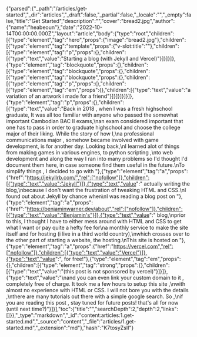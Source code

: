 {"parsed":{"_path":"/articles/get-started","_dir":"articles","_draft":false,"_partial":false,"_locale":"","_empty":false,"title":"Get Started","description":"","cover":"bread2.jpg","author":{"name":"heabeoun"},"date":"2022-10-14T00:00:00.000Z","layout":"article","body":{"type":"root","children":[{"type":"element","tag":"hero","props":{"image":"bread2.jpg"},"children":[{"type":"element","tag":"template","props":{"v-slot:title":""},"children":[{"type":"element","tag":"p","props":{},"children":[{"type":"text","value":"Starting a blog (with Jekyll and Vercel)"}]}]}]},{"type":"element","tag":"blockquote","props":{},"children":[{"type":"element","tag":"blockquote","props":{},"children":[{"type":"element","tag":"blockquote","props":{},"children":[{"type":"element","tag":"p","props":{},"children":[{"type":"element","tag":"em","props":{},"children":[{"type":"text","value":"a variation of an artwork i made for a friend"}]}]}]}]}]},{"type":"element","tag":"p","props":{},"children":[{"type":"text","value":"Back in 2018 , when I was a fresh highschool graduate, It was all too familiar with anyone who passed the somewhat important Cambodian BAC II exams,\nan exam considered important that one has to pass in order to graduate highschool and choose the college major of their liking. While the story of how I,\na professional communications major , somehow became involved with game development, is for another day. Looking back,\nI learned alot of things from making games in various engines, to python scripting ,\nto web development and along the way I ran into many problems so I'd thought I'd document them here, in case someone find them useful in the future.\nTo simplify things , I decided to go with "},{"type":"element","tag":"a","props":{"href":"https://jekyllrb.com/","rel":["nofollow"]},"children":[{"type":"text","value":"Jekyll"}]},{"type":"text","value":" actually writing the blog,\nbecause I don't want the frustration of tweaking HTML and CSS.\nI found out about Jekyll by chance when\nI was reading a blog post on "},{"type":"element","tag":"a","props":{"href":"https://benjaminwarner.dev/about","rel":["nofollow"]},"children":[{"type":"text","value":"Benjamin's"}]},{"type":"text","value":" blog,\nprior to this, I thought I have to either mess around with HTML and CSS to get what I want or pay quite a hefty fee for\na monthly service to make the site itself and for hosting (i live in a third world country),\nwhich crosses over to the other part of starting a website, the hosting.\nThis site is hosted on "},{"type":"element","tag":"a","props":{"href":"https://vercel.com","rel":["nofollow"]},"children":[{"type":"text","value":"Vercel"}]},{"type":"text","value":", for free!"},{"type":"element","tag":"em","props":{},"children":[{"type":"element","tag":"strong","props":{},"children":[{"type":"text","value":"(this post is not sponsored by vercel)"}]}]},{"type":"text","value":"\nand you can even link your custom domain to it , completely free of charge. It took me a few hours to setup this site ,\nwith almost no experience with HTML or CSS. I will not bore you with the details ,\nthere are many tutorials out there with a simple google search. So ,\nif you are reading this post , stay tuned for future posts! that's all for now (until next time?)"}]}],"toc":{"title":"","searchDepth":2,"depth":2,"links":[]}},"_type":"markdown","_id":"content:articles:1.get-started.md","_source":"content","_file":"articles/1.get-started.md","_extension":"md"},"hash":"K7tosyZslI"}